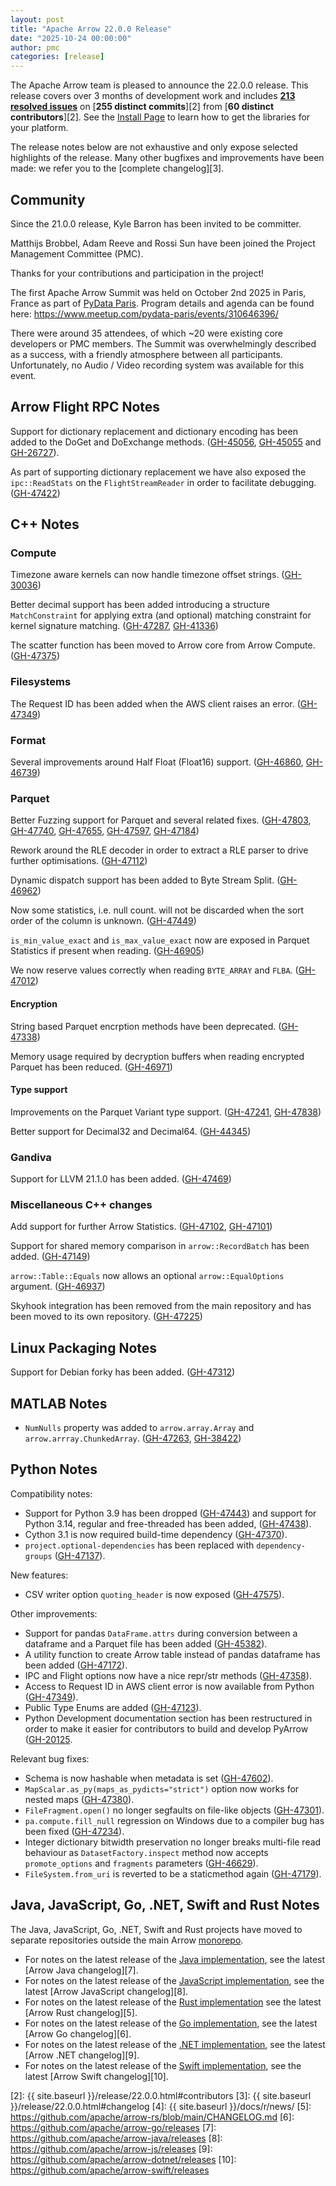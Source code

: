 ```yaml
---
layout: post
title: "Apache Arrow 22.0.0 Release"
date: "2025-10-24 00:00:00"
author: pmc
categories: [release]
---
```

<!--
{% comment %}
Licensed to the Apache Software Foundation (ASF) under one or more
contributor license agreements.  See the NOTICE file distributed with
this work for additional information regarding copyright ownership.
The ASF licenses this file to you under the Apache License, Version 2.0
(the "License"); you may not use this file except in compliance with
the License.  You may obtain a copy of the License at

http://www.apache.org/licenses/LICENSE-2.0

Unless required by applicable law or agreed to in writing, software
distributed under the License is distributed on an "AS IS" BASIS,
WITHOUT WARRANTIES OR CONDITIONS OF ANY KIND, either express or implied.
See the License for the specific language governing permissions and
limitations under the License.
{% endcomment %}
-->

The Apache Arrow team is pleased to announce the 22.0.0 release. This release
covers over 3 months of development work and includes [**213 resolved
issues**][1] on [**255 distinct commits**][2] from [**60 distinct
contributors**][2]. See the [Install Page](https://arrow.apache.org/install/) to
learn how to get the libraries for your platform.

The release notes below are not exhaustive and only expose selected highlights
of the release. Many other bugfixes and improvements have been made: we refer
you to the [complete changelog][3].

## Community

Since the 21.0.0 release, Kyle Barron has been invited to be committer.

Matthijs Brobbel, Adam Reeve and Rossi Sun have been joined the
Project Management Committee (PMC).

Thanks for your contributions and participation in the project!

The first Apache Arrow Summit was held on October 2nd 2025 in Paris, France
as part of [PyData Paris](https://pydata.org/paris2025).
Program details and agenda can be found here: https://www.meetup.com/pydata-paris/events/310646396/

There were around 35 attendees, of which ~20 were existing core developers or PMC members.
The Summit was overwhelmingly described as a success, with a friendly atmosphere between all participants.
Unfortunately, no Audio / Video recording system was available for this event.

## Arrow Flight RPC Notes

Support for dictionary replacement and dictionary encoding has been added to the DoGet and DoExchange methods. ([GH-45056](https://github.com/apache/arrow/issues/45056), [GH-45055](https://github.com/apache/arrow/issues/45055) and [GH-26727](https://github.com/apache/arrow/issues/26727)).

As part of supporting dictionary replacement we have also exposed the `ipc::ReadStats` on the `FlightStreamReader` in order to facilitate debugging. ([GH-47422](https://github.com/apache/arrow/issues/47422))

## C++ Notes

### Compute

Timezone aware kernels can now handle timezone offset strings. ([GH-30036](https://github.com/apache/arrow/issues/30036))

Better decimal support has been added introducing a structure `MatchConstraint` for applying extra (and optional) matching constraint for kernel signature matching. ([GH-47287](https://github.com/apache/arrow/issues/47287), [GH-41336](https://github.com/apache/arrow/issues/41336))

The scatter function has been moved to Arrow core from Arrow Compute. ([GH-47375](https://github.com/apache/arrow/issues/47375))

### Filesystems

The Request ID has been added when the AWS client raises an error. ([GH-47349](https://github.com/apache/arrow/issues/47349)) 

### Format

Several improvements around Half Float (Float16) support. ([GH-46860](https://github.com/apache/arrow/issues/46860), [GH-46739](https://github.com/apache/arrow/issues/46739))

### Parquet

Better Fuzzing support for Parquet and several related fixes. ([GH-47803](https://github.com/apache/arrow/issues/47803), [GH-47740](https://github.com/apache/arrow/issues/47740), [GH-47655](https://github.com/apache/arrow/issues/47655), [GH-47597](https://github.com/apache/arrow/issues/47597), [GH-47184](https://github.com/apache/arrow/issues/47184))

Rework around the RLE decoder in order to extract a RLE parser to drive further optimisations. ([GH-47112](https://github.com/apache/arrow/issues/47112))

Dynamic dispatch support has been added to Byte Stream Split. ([GH-46962](https://github.com/apache/arrow/issues/46962))

Now some statistics, i.e. null count. will not be discarded when the sort order of the column is unknown. ([GH-47449](https://github.com/apache/arrow/issues/47449))

`is_min_value_exact` and `is_max_value_exact` now are exposed in Parquet Statistics if present when reading. ([GH-46905](https://github.com/apache/arrow/issues/46905))

We now reserve values correctly when reading `BYTE_ARRAY` and `FLBA`. ([GH-47012](https://github.com/apache/arrow/issues/47012))

#### Encryption

String based Parquet encrption methods have been deprecated. ([GH-47338](https://github.com/apache/arrow/issues/47338))

Memory usage required by decryption buffers when reading encrypted Parquet has been reduced. ([GH-46971](https://github.com/apache/arrow/issues/46971))

#### Type support

Improvements on the Parquet Variant type support. ([GH-47241](https://github.com/apache/arrow/issues/47241), [GH-47838](https://github.com/apache/arrow/issues/47838))

Better support for Decimal32 and Decimal64. ([GH-44345](https://github.com/apache/arrow/issues/44345))

### Gandiva

Support for LLVM 21.1.0 has been added. ([GH-47469](https://github.com/apache/arrow/issues/47469))

### Miscellaneous C++ changes

Add support for further Arrow Statistics. ([GH-47102](https://github.com/apache/arrow/issues/47102), [GH-47101](https://github.com/apache/arrow/issues/47101))

Support for shared memory comparison in `arrow::RecordBatch` has been added. ([GH-47149](https://github.com/apache/arrow/pull/47149))

`arrow::Table::Equals` now allows an optional `arrow::EqualOptions` argument. ([GH-46937](https://github.com/apache/arrow/issues/46937))

Skyhook integration has been removed from the main repository and has been moved to its own repository. ([GH-47225](https://github.com/apache/arrow/issues/47225))

## Linux Packaging Notes

Support for Debian forky has been added. ([GH-47312](https://github.com/apache/arrow/issues/47312))

## MATLAB Notes

- `NumNulls` property was added to `arrow.array.Array` and `arrow.arrray.ChunkedArray`. ([GH-47263](https://github.com/apache/arrow/issues/47263), [GH-38422](https://github.com/apache/arrow/issues/38422))

## Python Notes

Compatibility notes:
- Support for Python 3.9 has been dropped ([GH-47443](https://github.com/apache/arrow/issues/47443)) and support for Python 3.14, regular and free-threaded has been added, ([GH-47438](https://github.com/apache/arrow/issues/47438)).
- Cython 3.1 is now required build-time dependency ([GH-47370](https://github.com/apache/arrow/issues/47370)).
- `project.optional-dependencies` has been replaced with `dependency-groups` ([GH-47137](https://github.com/apache/arrow/issues/47137)).

New features:
- CSV writer option `quoting_header` is now exposed ([GH-47575](https://github.com/apache/arrow/issues/47575)).

Other improvements:
- Support for pandas `DataFrame.attrs` during conversion between a dataframe and a Parquet file has been added ([GH-45382](https://github.com/apache/arrow/issues/45382)).
- A utility function to create Arrow table instead of pandas dataframe has been added ([GH-47172](https://github.com/apache/arrow/issues/47172)).
- IPC and Flight options now have a nice repr/str methods ([GH-47358](https://github.com/apache/arrow/issues/47358)).
- Access to Request ID in AWS client error is now available from Python ([GH-47349](https://github.com/apache/arrow/issues/47349)).
- Public Type Enums are added ([GH-47123](https://github.com/apache/arrow/issues/47123)).
- Python Development documentation section has been restructured in order to make it easier for contributors to build and develop PyArrow ([GH-20125](https://github.com/apache/arrow/issues/20125).

Relevant bug fixes:
- Schema is now hashable when metadata is set ([GH-47602](https://github.com/apache/arrow/issues/47602)).
- `MapScalar.as_py(maps_as_pydicts="strict")` option now works for nested maps ([GH-47380](https://github.com/apache/arrow/issues/47380)).
- `FileFragment.open()` no longer segfaults on file-like objects ([GH-47301](https://github.com/apache/arrow/issues/47301)).
- `pa.compute.fill_null` regression on Windows due to a compiler bug has been fixed ([GH-47234](https://github.com/apache/arrow/issues/47234)).
- Integer dictionary bitwidth preservation no longer breaks multi-file read behaviour as `DatasetFactory.inspect` method now accepts `promote_options` and `fragments` parameters ([GH-46629](https://github.com/apache/arrow/issues/46629)).
- `FileSystem.from_uri` is reverted to be a staticmethod again ([GH-47179](https://github.com/apache/arrow/issues/47179)).


## Java, JavaScript, Go, .NET, Swift and Rust Notes

The Java, JavaScript, Go, .NET, Swift and Rust projects have moved to separate
repositories outside the main Arrow [monorepo](https://github.com/apache/arrow).

- For notes on the latest release of the [Java
implementation](https://github.com/apache/arrow-java), see the latest [Arrow
Java changelog][7].
- For notes on the latest release of the [JavaScript
implementation](https://github.com/apache/arrow-js), see the latest [Arrow
JavaScript changelog][8].
- For notes on the latest release of the [Rust
  implementation](https://github.com/apache/arrow-rs) see the latest [Arrow Rust
  changelog][5].
- For notes on the latest release of the [Go
implementation](https://github.com/apache/arrow-go), see the latest [Arrow Go
changelog][6].
- For notes on the latest release of the [.NET
implementation](https://github.com/apache/arrow-dotnet), see the latest [Arrow  .NET changelog][9].
- For notes on the latest release of the [Swift implementation](https://github.com/apache/arrow-swift), see the latest [Arrow Swift changelog][10].

[1]: https://github.com/apache/arrow/milestone/70?closed=1
[2]: {{ site.baseurl }}/release/22.0.0.html#contributors
[3]: {{ site.baseurl }}/release/22.0.0.html#changelog
[4]: {{ site.baseurl }}/docs/r/news/
[5]: <https://github.com/apache/arrow-rs/blob/main/CHANGELOG.md>
[6]: <https://github.com/apache/arrow-go/releases>
[7]: <https://github.com/apache/arrow-java/releases>
[8]: <https://github.com/apache/arrow-js/releases>
[9]: <https://github.com/apache/arrow-dotnet/releases>
[10]: <https://github.com/apache/arrow-swift/releases>
